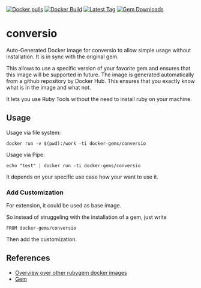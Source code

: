 [![Docker pulls](https://img.shields.io/docker/pulls/rubygem/conversio.svg)](https://hub.docker.com/r/rubygem/conversio/)
[![Docker Build](https://img.shields.io/docker/automated/rubygem/conversio.svg)](https://hub.docker.com/r/rubygem/conversio/)
[![Latest Tag](https://img.shields.io/github/tag/docker-rubygem/conversio.svg)](https://hub.docker.com/r/rubygem/conversio/)
[![Gem Downloads](https://img.shields.io/gem/dt/conversio.svg)](https://rubygems.org/gems/conversio/)
# conversio

Auto-Generated Docker image for conversio to allow simple usage without installation.
It is in sync with the original gem.

This allows to use a specific version of your favorite gem and ensures that this image will be supported in future.
The image is generated automatically from a github repository by Docker Hub.
This ensures that you exactly know what is in the image and what not.

It lets you use Ruby Tools without the need to install ruby on your machine.

## Usage

Usage via file system:

`docker run -v $(pwd):/work -ti docker-gems/conversio`

Usage via Pipe:

`echo "test" | docker run -ti docker-gems/conversio`

It depends on your specific use case how your want to use it.

### Add Customization

For extension, it could be used as base image.

So instead of struggeling with the installation of a gem, just write

`FROM docker-gems/conversio`

Then add the customization.

## References

 - [Overview over other rubygem docker images](https://github.com/thinkbot/docker-rubygem)
 - [Gem](https://rubygems.org/gems/conversio/)
